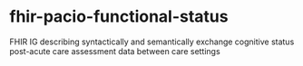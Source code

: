 # fhir-pacio-functional-status
FHIR IG describing syntactically and semantically exchange cognitive status post-acute care assessment data between care settings

